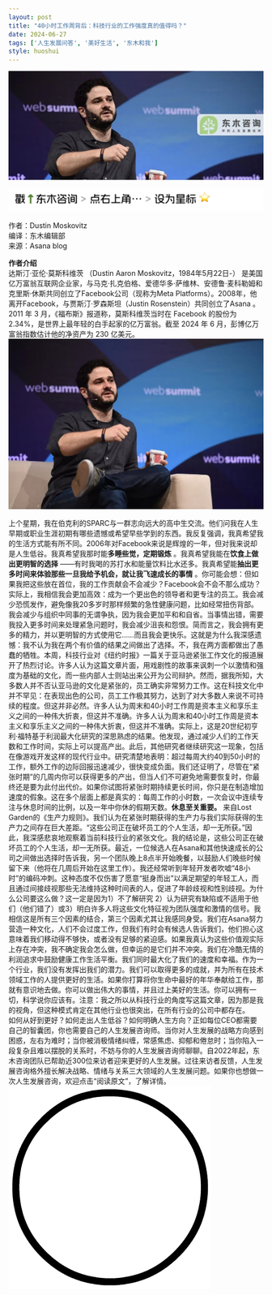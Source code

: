 ```yaml
---
layout: post
title: "40小时工作周背后：科技行业的工作强度真的值得吗？"
date: 2024-06-27
tags: ['人生发展问答', '美好生活', '东木和我']
style: huoshui
---
```


![](/assets/post_images/2024-06-27-17319183736030.9201059862748191.jpeg)



![](/assets/post_images/2024-06-27-17319183734620.34819424206891214.png)

作者：Dustin Moskovitz  
编译：东木编辑部  
来源：Asana blog

  
**作者介绍**  
达斯汀·亚伦·莫斯科维茨 （Dustin Aaron Moskovitz，1984年5月22日-）
是美国亿万富翁互联网企业家，与马克·扎克伯格、爱德华多·萨维林、安德鲁·麦科勒姆和克里斯·休斯共同创立了Facebook公司（现称为Meta
Platforms）。2008年，他离开Facebook，与贾斯汀·罗森斯坦（Justin Rosenstein）共同创立了Asana 。2011 年 3
月，《福布斯》报道称，莫斯科维茨当时在 Facebook 的股份为 2.34%，是世界上最年轻的白手起家的亿万富翁。截至 2024 年 6
月，彭博亿万富翁指数估计他的净资产为 230 亿美元。![](/assets/post_images/2024-06-27-17319183736020.44348905857803333.jpeg)

上个星期，我在伯克利的SPARC与一群志向远大的高中生交流。他们问我在人生早期或职业生涯初期有哪些遗憾或希望早些学到的东西。我反复强调，我真希望我的生活方式能有所不同。2006年对Facebook来说是辉煌的一年，但对我来说却是人生低谷。我真希望我那时能**多睡些觉，定期锻炼**
。我真希望我能在**饮食上做出更明智的选择**
——有时我喝的苏打水和能量饮料比水还多。我真希望能**抽出更多时间来体验那些一旦我给予机会，就让我飞速成长的事情**
。你可能会想：但如果我把这些放在首位，我的工作贡献会不会减少？Facebook会不会不那么成功？实际上，我相信我会更加高效：成为一个更出色的领导者和更专注的员工。我会减少恐慌发作，避免像我20多岁时那样频繁的急性健康问题，比如经常扭伤背部。我会减少与组织中同事的无谓争执，因为我会更加平和和自省。当事情出错，需要我投入更多时间来处理紧急问题时，我会减少沮丧和怨恨。简而言之，我会拥有更多的精力，并以更明智的方式使用它……而且我会更快乐。这就是为什么我深感遗憾：我不认为我在两个有价值的结果之间做出了选择。不，我在两方面都做出了愚蠢的牺牲。本周，科技行业对《纽约时报》一篇关于亚马逊紧张工作文化的报道展开了热烈讨论。许多人认为这篇文章片面，用戏剧性的故事来讽刺一个以激情和强度为基础的文化，而一些内部人士则站出来公开为公司辩护。然而，据我所知，大多数人并不否认亚马逊的文化是紧张的，员工确实非常努力工作。这在科技文化中并不罕见：在表现出色的公司，员工工作极其努力，达到了对大多数人来说不可持续的程度。但这并非必然。许多人认为周末和40小时工作周是资本主义和享乐主义之间的一种伟大折衷，但这并不准确。许多人认为周末和40小时工作周是资本主义和享乐主义之间的一种伟大折衷，但这并不准确。实际上，这是20世纪初亨利·福特基于利润最大化研究的深思熟虑的结果。他发现，通过减少人们的工作天数和工作时间，实际上可以提高产出。此后，其他研究者继续研究这一现象，包括在像游戏开发这样的现代行业中。研究清楚地表明：超过每周大约40到50小时的工作，额外工作的边际回报迅速减少，很快变成负面。我们还证明了，尽管在“紧张时期”的几周内你可以获得更多的产出，但当人们不可避免地需要恢复时，你最终还是要为此付出代价。如果你试图将紧张时期持续更长时间，你只是在制造增加速度的假象。这在多个层面上都是真实的：每周工作的小时数，一次会议中连续专注与休息时间的比例，以及一年中你休的假期天数。**休息至关重要。**
来自Lost
Garden的《生产力规则》。我们认为在紧张时期获得的生产力与我们实际获得的生产力之间存在巨大差距。“这些公司正在破坏员工的个人生活，却一无所获。”因此，我深感悲哀地观察着当前科技行业的紧张文化。我的结论是，这些公司正在破坏员工的个人生活，却一无所获。最近，一位候选人在Asana和其他快速成长的公司之间做出选择时告诉我，另一个团队晚上8点半开始晚餐，以鼓励人们晚些时候留下来（他将在几周后开始在这里工作）。我还经常听到年轻开发者吹嘘“48小时”的编码冲刺。这种态度不仅伤害了愿意“挺身而出”以满足期望的年轻工人，而且通过间接歧视那些无法维持这种时间表的人，促进了年龄歧视和性别歧视。为什么公司要这么做？这一定是因为1）不了解研究
2）认为研究有缺陷或不适用于他们（他们错了）或3）明白许多人将这些文化特征视为团队强度和激情的信号。我相信这是所有三个因素的结合，第三个因素尤其让我感同身受。我们在Asana努力营造一种文化，人们不会过度工作，但我们有时会有候选人告诉我们，他们担心这意味着我们移动得不够快，或者没有足够的紧迫感。如果我真认为这些价值观实际上存在冲突，我不确定我会怎么做，但幸运的是它们并不冲突。我们在冷酷无情的利润追求中鼓励健康工作生活平衡。我们同时最大化了我们的速度和幸福。作为一个行业，我们没有发挥出我们的潜力。我们可以取得更多的成就，并为所有在技术领域工作的人提供更好的生活。如果你打算将你生命中最好的年华奉献给工作，那就有意识地去做。你可以做出伟大的事情，并且过上美好的生活。你可以拥有一切，科学说你应该有。注意：我之所以从科技行业的角度写这篇文章，因为那是我的视角，但这种模式肯定在其他行业也很突出，在所有行业的公司中都存在。  
如何从好到更好？如何走出人生低谷？如何明确人生方向？正如每位CEO都需要自己的智囊团，你也需要自己的人生发展咨询师。当你对人生发展的战略方向感到困惑，左右为难时；当你被消极情绪纠缠，常感焦虑、抑郁和倦怠时；当你陷入一段复杂且难以摆脱的关系时，不妨与你的人生发展咨询师聊聊。自2022年起，东木咨询团队已帮助近300位来访者迎来更好的人生发展。过往来访者反馈，人生发展咨询格外擅长解决战略、情绪与关系三大领域的人生发展问题。如果你也想做一次人生发展咨询，欢迎点击“阅读原文”，了解详情。![](/assets/post_images/2024-06-27-17319183734610.9658547204540411.gif)